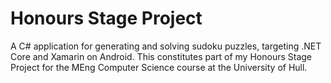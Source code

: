 # Honours Stage Project

A C# application for generating and solving sudoku puzzles, targeting .NET Core and Xamarin on Android. This constitutes part of my Honours Stage Project for the MEng Computer Science course at the University of Hull.